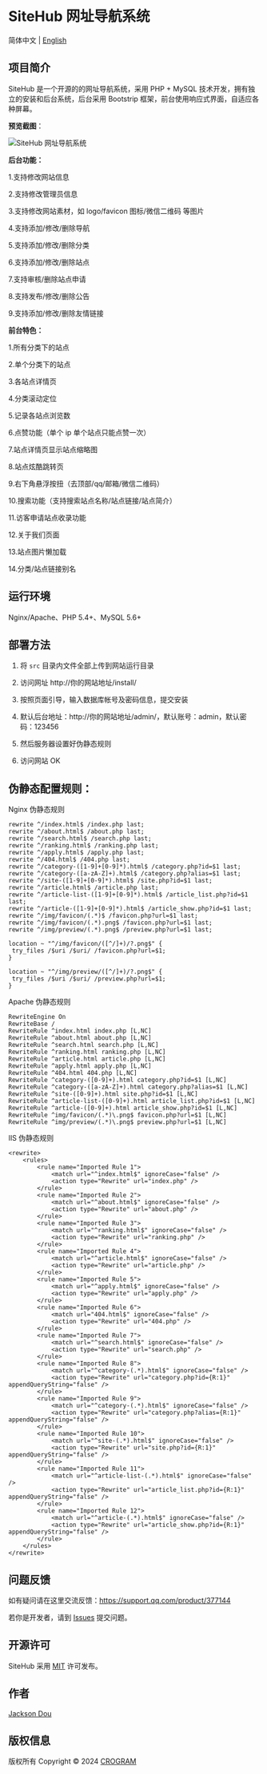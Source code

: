# SiteHub 网址导航系统

简体中文 | [English](./README.md)

## 项目简介

SiteHub 是一个开源的的网址导航系统，采用 PHP + MySQL 技术开发，拥有独立的安装和后台系统，后台采用 Bootstrip 框架，前台使用响应式界面，自适应各种屏幕。

**预览截图**：

![SiteHub 网址导航系统](assets/WX20240414-172128@2x.png)

**后台功能：**

1.支持修改网站信息

2.支持修改管理员信息

3.支持修改网站素材，如 logo/favicon 图标/微信二维码 等图片

4.支持添加/修改/删除导航

5.支持添加/修改/删除分类

6.支持添加/修改/删除站点

7.支持审核/删除站点申请

8.支持发布/修改/删除公告

9.支持添加/修改/删除友情链接

**前台特色：**

1.所有分类下的站点

2.单个分类下的站点

3.各站点详情页

4.分类滚动定位

5.记录各站点浏览数

6.点赞功能（单个 ip 单个站点只能点赞一次）

7.站点详情页显示站点缩略图

8.站点炫酷跳转页

9.右下角悬浮按扭（去顶部/qq/邮箱/微信二维码）

10.搜索功能（支持搜索站点名称/站点链接/站点简介）

11.访客申请站点收录功能

12.关于我们页面

13.站点图片懒加载

14.分类/站点链接别名

## 运行环境

Nginx/Apache、PHP 5.4+、MySQL 5.6+

## 部署方法

1. 将 `src` 目录内文件全部上传到网站运行目录

2. 访问网址 http://你的网站地址/install/

3. 按照页面引导，输入数据库帐号及密码信息，提交安装

4. 默认后台地址：http://你的网站地址/admin/，默认账号：admin，默认密码：123456

5. 然后服务器设置好伪静态规则

6. 访问网站 OK

## 伪静态配置规则：

Nginx 伪静态规则

```
rewrite ^/index.html$ /index.php last;
rewrite ^/about.html$ /about.php last;
rewrite ^/search.html$ /search.php last;
rewrite ^/ranking.html$ /ranking.php last;
rewrite ^/apply.html$ /apply.php last;
rewrite ^/404.html$ /404.php last;
rewrite ^/category-([1-9]+[0-9]*).html$ /category.php?id=$1 last;
rewrite ^/category-([a-zA-Z]+).html$ /category.php?alias=$1 last;
rewrite ^/site-([1-9]+[0-9]*).html$ /site.php?id=$1 last;
rewrite ^/article.html$ /article.php last;
rewrite ^/article-list-([1-9]+[0-9]*).html$ /article_list.php?id=$1 last;
rewrite ^/article-([1-9]+[0-9]*).html$ /article_show.php?id=$1 last;
rewrite ^/img/favicon/(.*)$ /favicon.php?url=$1 last;
rewrite ^/img/favicon/(.*).png$ /favicon.php?url=$1 last;
rewrite ^/img/preview/(.*).png$ /preview.php?url=$1 last;

location ~ "^/img/favicon/([^/]+)/?.png$" {
 try_files /$uri /$uri/ /favicon.php?url=$1;
}

location ~ "^/img/preview/([^/]+)/?.png$" {
 try_files /$uri /$uri/ /preview.php?url=$1;
}

```

Apache 伪静态规则

```
RewriteEngine On
RewriteBase /
RewriteRule ^index.html index.php [L,NC]
RewriteRule ^about.html about.php [L,NC]
RewriteRule ^search.html search.php [L,NC]
RewriteRule ^ranking.html ranking.php [L,NC]
RewriteRule ^article.html article.php [L,NC]
RewriteRule ^apply.html apply.php [L,NC]
RewriteRule ^404.html 404.php [L,NC]
RewriteRule ^category-([0-9]+).html category.php?id=$1 [L,NC]
RewriteRule ^category-([a-zA-Z]+).html category.php?alias=$1 [L,NC]
RewriteRule ^site-([0-9]+).html site.php?id=$1 [L,NC]
RewriteRule ^article-list-([0-9]+).html article_list.php?id=$1 [L,NC]
RewriteRule ^article-([0-9]+).html article_show.php?id=$1 [L,NC]
RewriteRule ^img/favicon/(.*)\.png$ favicon.php?url=$1 [L,NC]
RewriteRule ^img/preview/(.*)\.png$ preview.php?url=$1 [L,NC]
```

IIS 伪静态规则

```
<rewrite>
    <rules>
        <rule name="Imported Rule 1">
            <match url="^index.html$" ignoreCase="false" />
            <action type="Rewrite" url="index.php" />
        </rule>
        <rule name="Imported Rule 2">
            <match url="^about.html$" ignoreCase="false" />
            <action type="Rewrite" url="about.php" />
        </rule>
        <rule name="Imported Rule 3">
            <match url="^ranking.html$" ignoreCase="false" />
            <action type="Rewrite" url="ranking.php" />
        </rule>
        <rule name="Imported Rule 4">
            <match url="^article.html$" ignoreCase="false" />
            <action type="Rewrite" url="article.php" />
        </rule>
        <rule name="Imported Rule 5">
            <match url="^apply.html$" ignoreCase="false" />
            <action type="Rewrite" url="apply.php" />
        </rule>
        <rule name="Imported Rule 6">
            <match url="404.html$" ignoreCase="false" />
            <action type="Rewrite" url="404.php" />
        </rule>
        <rule name="Imported Rule 7">
            <match url="^search.html$" ignoreCase="false" />
            <action type="Rewrite" url="search.php" />
        </rule>
        <rule name="Imported Rule 8">
            <match url="^category-(.*).html$" ignoreCase="false" />
            <action type="Rewrite" url="category.php?id={R:1}" appendQueryString="false" />
        </rule>
        <rule name="Imported Rule 9">
            <match url="^category-(.*).html$" ignoreCase="false" />
            <action type="Rewrite" url="category.php?alias={R:1}" appendQueryString="false" />
        </rule>
        <rule name="Imported Rule 10">
            <match url="^site-(.*).html$" ignoreCase="false" />
            <action type="Rewrite" url="site.php?id={R:1}" appendQueryString="false" />
        </rule>
        <rule name="Imported Rule 11">
            <match url="^article-list-(.*).html$" ignoreCase="false" />
            <action type="Rewrite" url="article_list.php?id={R:1}" appendQueryString="false" />
        </rule>
        <rule name="Imported Rule 12">
            <match url="^article-(.*).html$" ignoreCase="false" />
            <action type="Rewrite" url="article_show.php?id={R:1}" appendQueryString="false" />
        </rule>
    </rules>
</rewrite>
```

## 问题反馈

如有疑问请在这里交流反馈：https://support.qq.com/product/377144

若你是开发者，请到 [Issues](https://github.com/crogram/SiteHub/issues) 提交问题。

## 开源许可

SiteHub 采用 [MIT](./LICENSE) 许可发布。

## 作者

[Jackson Dou](https://github.com/jksdou 'Jackson Dou')

## 版权信息

版权所有 Copyright © 2024 [CROGRAM](https://crogram.com)
